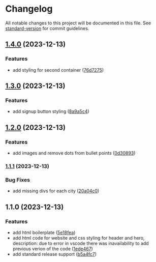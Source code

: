 # Changelog

All notable changes to this project will be documented in this file. See [standard-version](https://github.com/conventional-changelog/standard-version) for commit guidelines.

## [1.4.0](https://github.com/adammmusial/website/compare/v1.3.0...v1.4.0) (2023-12-13)


### Features

* add styling for second container ([76d7275](https://github.com/adammmusial/website/commit/76d72756943dda3ae5f8b711d60390c923a4d614))

## [1.3.0](https://github.com/adammmusial/website/compare/v1.2.0...v1.3.0) (2023-12-13)


### Features

* add signup button styling ([8a9a5c4](https://github.com/adammmusial/website/commit/8a9a5c412b2351974c46f262cbd8cf99da3cee88))

## [1.2.0](https://github.com/adammmusial/website/compare/v1.1.1...v1.2.0) (2023-12-13)


### Features

* add images and remove dots from bullet points ([0d30893](https://github.com/adammmusial/website/commit/0d30893dbc958b41de47d2810347e78b8e64d75b))

### [1.1.1](https://github.com/adammmusial/website/compare/v1.1.0...v1.1.1) (2023-12-13)


### Bug Fixes

* add missing divs for each city ([20a04c0](https://github.com/adammmusial/website/commit/20a04c0e2d2e614c0ded280b0c85ba638af09082))

## 1.1.0 (2023-12-13)


### Features

* add html boilerplate ([5e18fea](https://github.com/adammmusial/website/commit/5e18fead582650e4d85580ec97c1dbedf204c67f))
* add html code for website and css styling for header and hero, description: due to error in vscode there was inavailability to add previous verion of the code ([1ede467](https://github.com/adammmusial/website/commit/1ede467547dea925836a3dbb5ebb3dd14744d15c))
* add standard release support ([b5a4fc7](https://github.com/adammmusial/website/commit/b5a4fc79bb8d3b5423119ca0f35a1a8930dc5a70))
